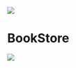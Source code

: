 ![](https://user-images.githubusercontent.com/50637297/83942236-6b83d880-a80f-11ea-9dfc-b730b56245b0.png)
# BookStore


![](https://user-images.githubusercontent.com/50637297/83942283-d1706000-a80f-11ea-99fb-6c26326a7602.png)
